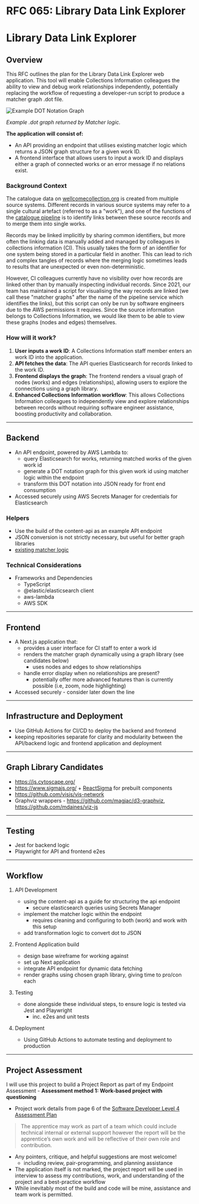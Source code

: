 # RFC 065: Library Data Link Explorer


# Library Data Link Explorer

## Overview

This RFC outlines the plan for the Library Data Link Explorer web application. This tool will enable Collections Information colleagues the ability to view and debug work relationships independently, potentially replacing the workflow of requesting a developer-run script to produce a matcher graph .dot file. 

![Example DOT Notation Graph](https://github.com/user-attachments/assets/c3cdc4f2-6c68-4b82-90c0-dea8da8cc0e5)

*Example .dot graph returned by Matcher logic.*


**The application will consist of:**

- An API providing an endpoint that utilises existing matcher logic which returns a JSON graph structure for a given work ID.
- A frontend interface that allows users to input a work ID and displays either a graph of connected works or an error message if no relations exist.

### Background Context

The catalogue data on [wellcomecollection.org](https://wellcomecollection.org/search) is created from multiple source systems. Different records in various source systems may refer to a single cultural artefact (referred to as a "work"), and one of the functions of the [catalogue pipeline](https://github.com/wellcomecollection/catalogue-pipeline) is to identify links between these source records and to merge them into single works.

Records may be linked implicitly by sharing common identifiers, but more often the linking data is manually added and managed by colleagues in collections information (CI). This usually takes the form of an identifier for one system being stored in a particular field in another. This can lead to rich and complex tangles of records where the merging logic sometimes leads to results that are unexpected or even non-deterministic.

However, CI colleagues currently have no visibility over how records are linked other than by manually inspecting individual records. Since 2021, our team has maintained a script for visualising the way records are linked (we call these "matcher graphs" after the name of the pipeline service which identifies the links), but this script can only be run by software engineers due to the AWS permissions it requires. Since the source information belongs to Collections Information, we would like them to be able to view these graphs (nodes and edges) themselves.

### How will it work?


1. **User inputs a work ID**: A Collections Information staff member enters an work ID into the application.
2. **API fetches the data**: The API queries Elasticsearch for records linked to the work ID.
3. **Frontend displays the graph**: The frontend renders a visual graph of nodes (works) and edges (relationships), allowing users to explore the connections using a graph library.
4. **Enhanced Collections Information workflow**: This allows Collections Information colleagues to independently view and explore relationships between records without requiring software engineer assistance, boosting productivity and collaboration.

---

## Backend

- An API endpoint, powered by AWS Lambda to:
    - query Elasticsearch for works, returning matched works of the given work id
    - generate a DOT notation graph for this given work id using matcher logic within the endpoint
    - transform this DOT notation into JSON ready for front end consumption
- Accessed securely using AWS Secrets Manager for credentials for Elasticsearch

### Helpers

- Use the build of the content-api as an example API endpoint
- JSON conversion is not strictly necessary, but useful for better graph libraries
- [existing matcher logic](https://github.com/wellcomecollection/catalogue-pipeline/blob/main/pipeline/matcher_merger/matcher/scripts/getMatcherGraph.ts)

### Technical Considerations

- Frameworks and Dependencies
    - TypeScript
    - @elastic/elasticsearch client
    - aws-lambda
    - AWS SDK

---

## Frontend

- A Next.js application that:
    - provides a user interface for CI staff to enter a work id
    - renders the matcher graph dynamically using a graph library (see candidates below)
        - uses nodes and edges to show relationships
    - handle error display when no relationships are present?
       - potentially offer more advanced features than is currently possible (i.e, zoom, node highlighting)
- Accessed securely - consider later down the line

---

## Infrastructure and Deployment

- Use GitHub Actions for CI/CD to deploy the backend and frontend
- keeping repositories separate for clarity and modularity between the API/backend logic and frontend application and deployment

---

## Graph Library Candidates

- https://js.cytoscape.org/
- https://www.sigmajs.org/ + [ReactSigma](https://sim51.github.io/react-sigma/) for prebuilt components
- https://github.com/visjs/vis-network
- Graphviz wrappers - https://github.com/magjac/d3-graphviz, https://github.com/mdaines/viz-js

---

## Testing

- Jest for backend logic
- Playwright for API and frontend e2es

---

## Workflow

1. API Development
    - using the content-api as a guide for structuring the api endpoint
        - secure elasticsearch queries using Secrets Manager
    - implement the matcher logic within the endpoint
        - requires cleaning and configuring to both (work) and work with this setup
    - add transformation logic to convert dot to JSON
    
2. Frontend Application build
    - design base wireframe for working against
    - set up Next application
    - integrate API endpoint for dynamic data fetching
    - render graphs using chosen graph library, giving time to pro/con each
3. Testing 
    - done alongside these individual steps, to ensure logic is tested via Jest and Playwright
        - inc. e2es and unit tests
4. Deployment
    - Using GitHub Actions to automate testing and deployment to production

---

## Project Assessment

I will use this project to build a Project Report as part of my Endpoint Assessment - **Assessment method 1: Work-based project with questioning**
- Project work details from page 6 of the [Software Developer Level 4 Assessment Plan](https://www.instituteforapprenticeships.org/media/5222/st0116_software-developer_l4_ap-for-publication_270521.pdf)

> The apprentice may work as part of a team which could include technical internal or external support however the report will be the apprentice’s own work and will be reflective of their own role and contribution. 

- Any pointers, critique, and helpful suggestions are most welcome! 
    - including review, pair-programming, and planning assistance
- The application itself is not marked, the project report will be used in interview to assess my contributions, work, and understanding of the project and a best-practice workflow
- While inevitably most of the build and code will be mine, assistance and team work is permitted.
